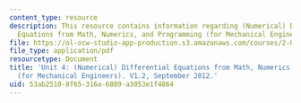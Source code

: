 ```yaml
---
content_type: resource
description: This resource contains information regarding (Numerical) Differential
  Equations from Math, Numerics, and Programming (for Mechanical Engineers).
file: https://ol-ocw-studio-app-production.s3.amazonaws.com/courses/2-086-numerical-computation-for-mechanical-engineers-fall-2012/53ab25108f65316a6889a3053e1f4864_MIT2_086F12_notes_unit4.pdf
file_type: application/pdf
resourcetype: Document
title: 'Unit 4: (Numerical) Differential Equations from Math, Numerics, and Programming
  (for Mechanical Engineers). V1.2, September 2012.'
uid: 53ab2510-8f65-316a-6889-a3053e1f4864
---
```

